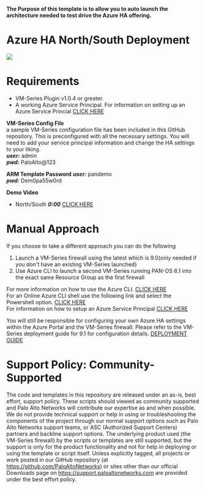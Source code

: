 **The Purpose of this template is to allow you to auto launch the architecture needed to test drive the Azure HA offering.**   


# Azure HA North/South Deployment

[<img src="http://azuredeploy.net/deploybutton.png"/>](https://portal.azure.com/#create/Microsoft.Template/uri/https%3A%2F%2Fraw.githubusercontent.com%2FPaloAltoNetworks%2FAzure-HA-AutoLaunch%2Fmaster%2FNorthSouth%2Fazuredeploy.json?token=AZoiWXZHIcxPcJG4iqbfyOUvHN1O8coUks5ahgGXwA%3D%3D)

# Requirements   
- VM-Series Plugin v1.0.4 or greater.
- A working Azure Service Principal.
For information on setting up an Azure Service Princial [CLICK HERE](https://docs.microsoft.com/en-us/azure/active-directory/develop/howto-create-service-principal-portal) 


**VM-Series Config File**   
a sample VM-Series configuration file has been included in this GitHub repository. This is preconfigured with all the necessary settings. You will need to add your service principal information and change the HA settings to your liking.  
***user:*** admin  
***pwd:*** PaloAlto@123 

**ARM Template Password** 
***user:*** pandemo  
***pwd:*** Dem0pa55w0rd

**Demo Video**
- North/South 	***0:00***  [CLICK HERE](
https://raw.githubusercontent.com/PaloAltoNetworks/Azure-HA-AutoLaunch/master/NorthSouth/ComingSoon.txt)  

# Manual Approach
If you choose to take a different approach you can do the following

1. Launch a VM-Series firewall using the latest which is 9.0(only needed if you don't have an existing VM-Series launched)
2. Use Azure CLI to launch a second VM-Series running PAN-OS 8.1 into the exact same Resource Group as the first firewall

For more information on how to use the Azure CLI. [CLICK HERE](https://docs.microsoft.com/en-us/cli/azure/?view=azure-cli-latest)  
For an Online Azure CLI shell use the following link and select the Powershell option. [CLICK HERE](https://shell.azure.com/)  
For information on how to setup an Azure Service Principal [CLICK HERE](https://docs.microsoft.com/en-us/azure/active-directory/develop/howto-create-service-principal-portal)  

You will still be responsible for configuring your own Azure HA settings within the Azure Portal and the VM-Series firewall. Please refer to the VM-Series deployment guide for 9.1 for configuration details. [DEPLOYMENT GUIDE](https://docs.paloaltonetworks.com/vm-series/9-1/vm-series-deployment/set-up-the-vm-series-firewall-on-azure/configure-activepassive-ha-for-vm-series-firewall-on-azure.html)


# Support Policy: Community-Supported
The code and templates in this repository are released under an as-is, best effort, support policy. These scripts should viewed as community supported and Palo Alto Networks will contribute our expertise as and when possible. We do not provide technical support or help in using or troubleshooting the components of the project through our normal support options such as Palo Alto Networks support teams, or ASC (Authorized Support Centers) partners and backline support options. The underlying product used (the VM-Series firewall) by the scripts or templates are still supported, but the support is only for the product functionality and not for help in deploying or using the template or script itself. Unless explicitly tagged, all projects or work posted in our GitHub repository (at https://github.com/PaloAltoNetworks) or sites other than our official Downloads page on https://support.paloaltonetworks.com are provided under the best effort policy.
